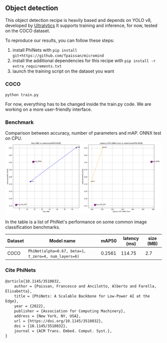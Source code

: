 ## Object detection

This object detection recipe is heavily based and depends on YOLO v8, developed by [Ultralytics](https://github.com/ultralytics/ultralytics)
It supports training and inference, for now, tested on the COCO dataset.

To reproduce our results, you can follow these steps:

1. install PhiNets with `pip install git+https://github.com/fpaissan/micromind`
2. install the additional dependencies for this recipe with `pip install -r extra_requirements.txt`
3. launch the training script on the dataset you want

### COCO
```
python train.py
```

For now, everything has to be changed inside the train.py code. We are working on a more user-friendly interface.

### Benchmark
Comparison between accuracy, number of parameters and mAP. ONNX test on CPU.
![MicroYOLO benchmark](./plots/yolov8.png)

In the table is a list of PhiNet's performance on some common image classification benchmarks.

| Dataset | Model name                                           | mAP50  | latency (ms) | size (MB) |
| ------- | ---------------------------------------------------- | ------ | ------------ | --------- |
| COCO    | `PhiNet(alpha=0.67, beta=1, t_zero=4, num_layers=6)` | 0.2561 | 114.75       | 2.7       |


### Cite PhiNets
```
@article{10.1145/3510832,
	author = {Paissan, Francesco and Ancilotto, Alberto and Farella, Elisabetta},
	title = {PhiNets: A Scalable Backbone for Low-Power AI at the Edge},
	year = {2022},
	publisher = {Association for Computing Machinery},
	address = {New York, NY, USA},
	url = {https://doi.org/10.1145/3510832},
	doi = {10.1145/3510832},
	journal = {ACM Trans. Embed. Comput. Syst.},
}
```
